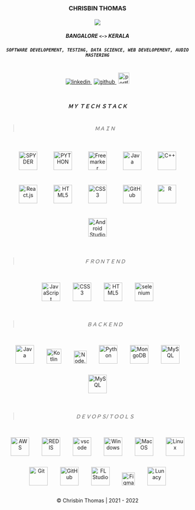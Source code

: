  <!--START README.md-->
### <div align="center">**CHRISBIN THOMAS**<br/><br/>![](https://komarev.com/ghpvc/?username=chrisbin95&color=blue)</div>
##### <div align="center">BANGALORE `<->` KERALA</div>
##### <div align="center"> `SOFTWARE DEVELOPEMENT, TESTING, DATA SCIENCE, WEB DEVELOPEMENT, AUDIO MASTERING`</div>

<br/>
<div align="center">
<a href="https://linkedin.com/in/chrisbin-thomas-334744195" target="_blank">
<img src=https://img.shields.io/badge/linkedin-%231E77B5.svg?&style=for-the-badge&logo=linkedin&logoColor=white alt=linkedin style="margin-bottom: 10px;" />
</a>
<a href="https://github.com/chrisbin95" target="_blank">
<img src=https://img.shields.io/badge/github-%2324292e.svg?&style=for-the-badge&logo=github&logoColor=white alt=github style="padding-left:5px;margin-bottom: 10px;" />
</a>  
 <a href="https://chrisbin95.github.io/Portfolio/" target="_blank">
<img src=https://chrisbin95.github.io/Portfolio/images/logo.png alt=portfolio style="padding-left:5px;width:30px;margin-bottom: 10px;" />
</a> 
</div>

<br/>

##### <div align="center">**ＭＹ ＴＥＣＨ ＳＴＡＣＫ**</div><br/>
 >###### <div align="center">ＭＡＩＮ</div>

<div align="center"> 

<img style="margin: 20px" src="https://cdn.freebiesupply.com/logos/large/2x/spyder-logo-png-transparent.png" alt="SPYDER" width="50" /> 
<img style="margin: 20px" src="https://profilinator.rishav.dev/skills-assets/python-original.svg" alt="PYTHON" width="50" />  
<img style="margin: 20px" src="https://pbs.twimg.com/profile_images/826088341099704320/ymCgaIO0_400x400.jpg" alt="Freemarker" width="50" /> 
<img style="margin: 20px" src="https://profilinator.rishav.dev/skills-assets/java-original-wordmark.svg" alt="Java" width="50" />  
<img style="margin: 20px" src="https://profilinator.rishav.dev/skills-assets/cplusplus-original.svg" alt="C++" width="50" /> 
<img style="margin: 20px" src="https://upload.wikimedia.org/wikipedia/commons/a/a7/React-icon.svg" alt="React.js" width="50" /> 
<img style="margin: 20px" src="https://profilinator.rishav.dev/skills-assets/html5-original-wordmark.svg" alt="HTML5" width="50" />  
<img style="margin: 20px" src="https://profilinator.rishav.dev/skills-assets/css3-original-wordmark.svg" alt="CSS3" width="50" /> 
<img style="margin: 20px" src="https://cdn.svgporn.com/logos/github-icon.svg" alt="GitHub" width="50" />
<img style="margin: 20px" src="https://ih1.redbubble.net/image.2089856395.6447/st,small,507x507-pad,600x600,f8f8f8.jpg" alt="R" width="50" />
<img style="margin: 20px" src="https://e1.pngegg.com/pngimages/736/783/png-clipart-macos-app-icons-android-studio.png" alt="Android Studio" width="50" />

</div>
<br/>

>###### <div align="center">ＦＲＯＮＴＥＮＤ</div>

<div align="center">   

<img style="margin: 15px" src="https://profilinator.rishav.dev/skills-assets/javascript-original.svg" alt="JavaScript" width="50" />  
<img style="margin: 15px" src="https://profilinator.rishav.dev/skills-assets/css3-original-wordmark.svg" alt="CSS3" width="50" />  
<img style="margin: 15px" src="https://profilinator.rishav.dev/skills-assets/html5-original-wordmark.svg" alt="HTML5" width="50" />
<img style="margin: 15px" src="https://cdn.svgporn.com/logos/selenium.svg" alt="selenium" width="50" />   

</div>
<br/>

>###### <div align="center">ＢＡＣＫＥＮＤ</div>

<div align="center">  
 
<img style="margin: 15px" src="https://profilinator.rishav.dev/skills-assets/java-original-wordmark.svg" alt="Java" width="50" />  
<img style="margin: 15px" src="https://profilinator.rishav.dev/skills-assets/kotlinlang-icon.svg" alt="Kotlin" width="40" />  
<img style="margin: 15px" src="https://cdn.svgporn.com/logos/nodejs.svg" alt="Node.js" width="35" /> 
<img style="margin: 15px" src="https://profilinator.rishav.dev/skills-assets/python-original.svg" alt="Python" width="50" /> 
<img style="margin: 15px" src="https://profilinator.rishav.dev/skills-assets/mongodb-original-wordmark.svg" alt="MongoDB" width="50" />
<img style="margin: 15px" src="https://profilinator.rishav.dev/skills-assets/mysql-original-wordmark.svg" alt="MySQL" width="50" />    
<img style="margin: 15px" src="https://upload.wikimedia.org/wikipedia/commons/thumb/3/31/Webysther_20160423_-_Elephpant.svg/1200px-Webysther_20160423_-_Elephpant.svg.png" alt="MySQL" width="50" />  
 
</div>
<br/>
 
>###### <div align="center">ＤＥＶＯＰＳ/ＴＯＯＬＳ</div>

<div align="center">  
<img style="margin: 15px" src="https://cdn.svgporn.com/logos/aws.svg" alt="AWS" width="50" />  
<img style="margin: 15px" src="https://cdn.iconscout.com/icon/free/png-256/redis-83994.png" alt="REDIS" width="50" />  
<img style="margin: 15px" src="https://cdn.svgporn.com/logos/visual-studio-code.svg" alt="vscode" width="50" /> 
<img style="margin: 15px" src="https://cdn.svgporn.com/logos/microsoft-windows.svg" alt="Windows" width="50" />  
<img style="margin: 15px" src="https://cdn.svgporn.com/logos/macOS.svg" alt="MacOS" width="50" />  
<img style="margin: 15px" src="https://profilinator.rishav.dev/skills-assets/linux-original.svg" alt="Linux" width="50" />   
<img style="margin: 15px" src="https://profilinator.rishav.dev/skills-assets/git-scm-icon.svg" alt="Git" width="50" />  
<img style="margin: 15px" src="https://cdn.svgporn.com/logos/github-icon.svg" alt="GitHub" width="50" /> 
<img style="margin: 15px" src="https://keygenned.com/wp-content/uploads/2018/09/1429735346_102.png" alt="FL Studio" width="50" /> 
<img style="margin: 15px" src="https://upload.wikimedia.org/wikipedia/commons/3/33/Figma-logo.svg" alt="Figma" width="35" /> 
<img style="margin: 15px" src="https://icons8.com/vue-static/landings/lunacy-new/lunacy.svg" alt="Lunacy" width="50" /> 
 
</div>
<br/>
<div align="center">&copy; Chrisbin Thomas | 2021 - 2022</div>
 <!--END README.md-->

